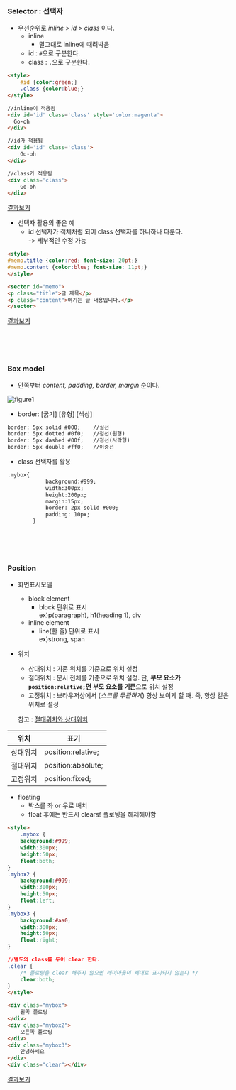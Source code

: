 ### Selector : 선택자
- 우선순위로 *inline > id > class* 이다.
    - inline
        - 말그대로 inline에 때려박음 
    - id : `#`으로 구분한다.     
    - class : `.`으로 구분한다.
        
```html
<style>
    #id {color:green;}
    .class {color:blue;}
</style>

//inline이 적용됨
<div id='id' class='class' style='color:magenta'>
  Go-oh
</div>

//id가 적용됨
<div id='id' class='class'>     
    Go-oh
</div>

//class가 적용됨
<div class='class'>     
    Go-oh
</div>
```
<a href="https://codepen.io/go-oh/pen/jOWRPzo"> 결과보기 </a>

- 선택자 활용의 좋은 예
    - id 선택자가 객체처럼 되어 class 선택자를 하나하나 다룬다.  
    -> 세부적인 수정 가능
    
```html
<style>
#memo.title {color:red; font-size: 20pt;}
#memo.content {color:blue; font-size: 11pt;}
</style>

<sector id="memo">
<p class="title">글 제목</p>
<p class="content">여기는 글 내용입니다.</p>
</sector>
```
<a href="https://codepen.io/sinbi/pen/ZBoLXo"> 결과보기 </a>
   
<br><br><br>

### Box model
- 안쪽부터 *content, padding, border, margin* 순이다.

![figure1](https://media.vlpt.us/images/yotae07/post/3fa079c7-5888-489b-8446-6e16ef392f03/margin,%20border,%20padding,%20and%20content.png)

- border: [굵기] [유형] [색상]
```html
border: 5px solid #000;    //실선
border: 5px dotted #0f0;   //점선(원형)
border: 5px dashed #00f;   //점선(사각형)
border: 5px double #ff0;   //이중선
```

- class 선택자를 활용
```html
.mybox{
            background:#999;
            width:300px;
            height:200px;
            margin:15px;
            border: 2px solid #000;    
            padding: 10px;
        }
```

<br><br><br>

### Position
- 화면표시모델
    - block element
		- block 단위로 표시  
        ex)p(paragraph), h1(heading 1), div
    - inline element  
		- line(한 줄) 단위로 표시  
        ex)strong, span
		
- 위치  
	- 상대위치 : 기존 위치를 기준으로 위치 설정
	- 절대위치 : 문서 전체를 기준으로 위치 설정. 단, **부모 요소가 `position:relative;`면 부모 요소를 기준**으로 위치 설정
	- 고정위치 : 브라우저상에서 (*스크롤 무관하게*) 항상 보이게 할 때. 즉, 항상 같은 위치로 설정
	
	참고 : <a href="https://jongpak.com/prob/post/52"> 절대위치와 상대위치 </a>  
	
위치 | 표기  
--------|--------  
상대위치 |position:relative;  
절대위치 |position:absolute;
고정위치 |position:fixed;


- floating
	- 박스를 좌 or 우로 배치
	- float 후에는 반드시 clear로 플로팅을 해제해야함
	
```html
<style>
	.mybox {    
	background:#999;
    width:300px;
    height:50px;
    float:both;
}
.mybox2 {    
	background:#999;
    width:300px;
    height:50px;
    float:left;
}
.mybox3 {    
	background:#aa0;
    width:300px;
    height:50px;
    float:right;
}

//별도의 class를 두어 clear 한다.
.clear {    
    /* 플로팅을 clear 해주지 않으면 레이아웃이 제대로 표시되지 않는다 */    
    clear:both;    
}
</style>

<div class="mybox">
    왼쪽 플로팅
</div>
<div class="mybox2">
    오른쪽 플로팅
</div>
<div class="mybox3">
    안녕하세요
</div>
<div class="clear"></div>
```
<a href="https://codepen.io/go-oh/pen/WNrWpNR"> 결과보기 </a>
